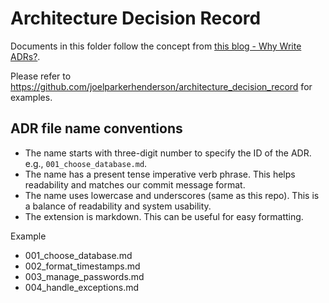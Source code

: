 # Architecture Decision Record

Documents in this folder follow the concept from [this blog - Why Write ADRs?](https://github.blog/2020-08-13-why-write-adrs/).

Please refer to https://github.com/joelparkerhenderson/architecture_decision_record for examples.


## ADR file name conventions

- The name starts with three-digit number to specify the ID of the ADR. e.g., `001_choose_database.md`.
- The name has a present tense imperative verb phrase. This helps readability and matches our commit message format.
- The name uses lowercase and underscores (same as this repo). This is a balance of readability and system usability.
- The extension is markdown. This can be useful for easy formatting.

Example

- 001_choose_database.md
- 002_format_timestamps.md
- 003_manage_passwords.md
- 004_handle_exceptions.md